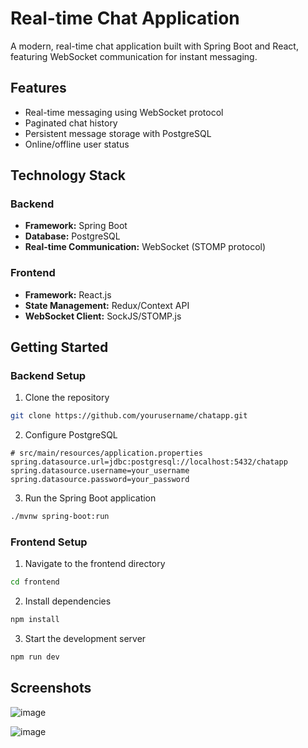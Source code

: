 # Real-time Chat Application

A modern, real-time chat application built with Spring Boot and React, featuring WebSocket communication for instant messaging.

## Features

- Real-time messaging using WebSocket protocol
- Paginated chat history
- Persistent message storage with PostgreSQL
- Online/offline user status


## Technology Stack

### Backend
- **Framework:** Spring Boot
- **Database:** PostgreSQL
- **Real-time Communication:** WebSocket (STOMP protocol)

### Frontend
- **Framework:** React.js
- **State Management:** Redux/Context API
- **WebSocket Client:** SockJS/STOMP.js

## Getting Started

### Backend Setup

1. Clone the repository
```bash
git clone https://github.com/yourusername/chatapp.git
```

2. Configure PostgreSQL
```properties
# src/main/resources/application.properties
spring.datasource.url=jdbc:postgresql://localhost:5432/chatapp
spring.datasource.username=your_username
spring.datasource.password=your_password
```

3. Run the Spring Boot application
```bash
./mvnw spring-boot:run
```

### Frontend Setup

1. Navigate to the frontend directory
```bash
cd frontend
```

2. Install dependencies
```bash
npm install
```

3. Start the development server
```bash
npm run dev
```


##  Screenshots

![image](https://github.com/user-attachments/assets/1588087c-15a9-4200-9aa2-906b0d372d92)

![image](https://github.com/user-attachments/assets/b3c6a496-688f-4791-a74a-7a84b3e19096)

